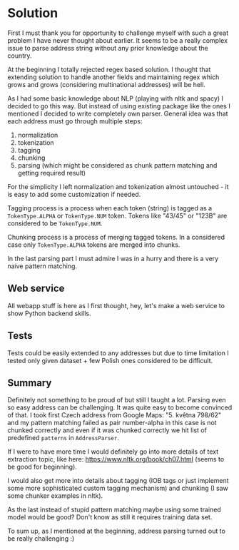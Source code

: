 # Solution

First I must thank you for opportunity to challenge myself with such 
a great problem I have never thought about earlier. It seems to be a really complex
issue to parse address string without any prior knowledge about the country.

At the beginning I totally rejected regex based solution. I thought that extending solution
to handle another fields and maintaining regex which grows and grows (considering multinational
addresses) will be hell.

As I had some basic knowledge about NLP (playing with nltk and spacy) I decided to go this way.
But instead of using existing package like the ones I mentioned I decided to write completely 
own parser. General idea was that each address must go through multiple steps:

1. normalization
2. tokenization
3. tagging
4. chunking
5. parsing (which might be considered as chunk pattern matching and getting required result)

For the simplicity I left normalization and tokenization almost untouched - it is easy to add 
some customization if needed.

Tagging process is a process when each token (string) is tagged as a `TokenType.ALPHA` 
or `TokenType.NUM` token. Tokens like "43/45" or "123B" are considered to be `TokenType.NUM`.

Chunking process is a process of merging tagged tokens. In a considered case only `TokenType.ALPHA`
tokens are merged into chunks. 

In the last parsing part I must admire I was in a hurry and there is a very naive pattern matching.

## Web service

All webapp stuff is here as I first thought, hey, let's make a web service to show Python backend
skills.

## Tests

Tests could be easily extended to any addresses but due to time limitation I tested only given
dataset + few Polish ones considered to be difficult.

## Summary

Definitely not something to be proud of but still I taught a lot. Parsing even so easy address
can be challenging. It was quite easy to become convinced of that. I took first Czech address
from Google Maps: "5. května 798/62" and my pattern matching failed as pair number-alpha in this
case is not chunked correctly and even if it was chunked correctly we hit list of predefined 
`patterns` in `AddressParser`.

If I were to have more time I would definitely go into more details of text extraction topic,
like here: https://www.nltk.org/book/ch07.html (seems to be good for beginning). 

I would also get more into details about tagging (IOB tags or just implement some more sophisticated
custom tagging mechanism) and chunking (I saw some chunker examples in nltk).

As the last instead of stupid pattern matching maybe using some trained model would be good?
Don't know as still it requires training data set.

To sum up, as I mentioned at the beginning, address parsing turned out to be really challenging :)
